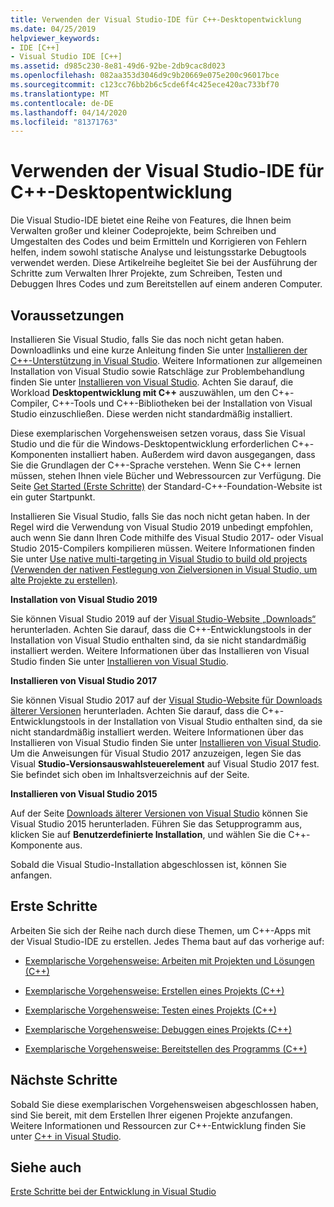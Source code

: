 ```yaml
---
title: Verwenden der Visual Studio-IDE für C++-Desktopentwicklung
ms.date: 04/25/2019
helpviewer_keywords:
- IDE [C++]
- Visual Studio IDE [C++]
ms.assetid: d985c230-8e81-49d6-92be-2db9cac8d023
ms.openlocfilehash: 082aa353d3046d9c9b20669e075e200c96017bce
ms.sourcegitcommit: c123cc76bb2b6c5cde6f4c425ece420ac733bf70
ms.translationtype: MT
ms.contentlocale: de-DE
ms.lasthandoff: 04/14/2020
ms.locfileid: "81371763"
---
```

# <a name="using-the-visual-studio-ide-for-c-desktop-development"></a>Verwenden der Visual Studio-IDE für C++-Desktopentwicklung

Die Visual Studio-IDE bietet eine Reihe von Features, die Ihnen beim Verwalten großer und kleiner Codeprojekte, beim Schreiben und Umgestalten des Codes und beim Ermitteln und Korrigieren von Fehlern helfen, indem sowohl statische Analyse und leistungsstarke Debugtools verwendet werden. Diese Artikelreihe begleitet Sie bei der Ausführung der Schritte zum Verwalten Ihrer Projekte, zum Schreiben, Testen und Debuggen Ihres Codes und zum Bereitstellen auf einem anderen Computer.

## <a name="prerequisites"></a>Voraussetzungen

Installieren Sie Visual Studio, falls Sie das noch nicht getan haben. Downloadlinks und eine kurze Anleitung finden Sie unter [Installieren der C++-Unterstützung in Visual Studio](../build/vscpp-step-0-installation.md). Weitere Informationen zur allgemeinen Installation von Visual Studio sowie Ratschläge zur Problembehandlung finden Sie unter [Installieren von Visual Studio](/visualstudio/install/install-visual-studio). Achten Sie darauf, die Workload **Desktopentwicklung mit C++** auszuwählen, um den C++-Compiler, C++-Tools und C++-Bibliotheken bei der Installation von Visual Studio einzuschließen. Diese werden nicht standardmäßig installiert.

Diese exemplarischen Vorgehensweisen setzen voraus, dass Sie Visual Studio und die für die Windows-Desktopentwicklung erforderlichen C++-Komponenten installiert haben. Außerdem wird davon ausgegangen, dass Sie die Grundlagen der C++-Sprache verstehen. Wenn Sie C++ lernen müssen, stehen Ihnen viele Bücher und Webressourcen zur Verfügung. Die Seite [Get Started (Erste Schritte)](https://isocpp.org/get-started) der Standard-C++-Foundation-Website ist ein guter Startpunkt.

Installieren Sie Visual Studio, falls Sie das noch nicht getan haben. In der Regel wird die Verwendung von Visual Studio 2019 unbedingt empfohlen, auch wenn Sie dann Ihren Code mithilfe des Visual Studio 2017- oder Visual Studio 2015-Compilers kompilieren müssen. Weitere Informationen finden Sie unter [Use native multi-targeting in Visual Studio to build old projects (Verwenden der nativen Festlegung von Zielversionen in Visual Studio, um alte Projekte zu erstellen)](../porting/use-native-multi-targeting.md).

**Installation von Visual Studio 2019**

Sie können Visual Studio 2019 auf der [Visual Studio-Website „Downloads“](https://www.visualstudio.com/downloads/) herunterladen. Achten Sie darauf, dass die C++-Entwicklungstools in der Installation von Visual Studio enthalten sind, da sie nicht standardmäßig installiert werden. Weitere Informationen über das Installieren von Visual Studio finden Sie unter [Installieren von Visual Studio](/visualstudio/install/install-visual-studio).

**Installieren von Visual Studio 2017**

Sie können Visual Studio 2017 auf der [Visual Studio-Website für Downloads älterer Versionen](https://www.visualstudio.com/vs/older-downloads/) herunterladen. Achten Sie darauf, dass die C++-Entwicklungstools in der Installation von Visual Studio enthalten sind, da sie nicht standardmäßig installiert werden. Weitere Informationen über das Installieren von Visual Studio finden Sie unter [Installieren von Visual Studio](/visualstudio/install/install-visual-studio). Um die Anweisungen für Visual Studio 2017 anzuzeigen, legen Sie das Visual **Studio-Versionsauswahlsteuerelement** auf Visual Studio 2017 fest. Sie befindet sich oben im Inhaltsverzeichnis auf der Seite.

**Installieren von Visual Studio 2015**

Auf der Seite [Downloads älterer Versionen von Visual Studio](https://www.visualstudio.com/vs/older-downloads/) können Sie Visual Studio 2015 herunterladen. Führen Sie das Setupprogramm aus, klicken Sie auf **Benutzerdefinierte Installation**, und wählen Sie die C++-Komponente aus.

Sobald die Visual Studio-Installation abgeschlossen ist, können Sie anfangen.

## <a name="get-started"></a>Erste Schritte

Arbeiten Sie sich der Reihe nach durch diese Themen, um C++-Apps mit der Visual Studio-IDE zu erstellen. Jedes Thema baut auf das vorherige auf:

- [Exemplarische Vorgehensweise: Arbeiten mit Projekten und Lösungen (C++)](walkthrough-working-with-projects-and-solutions-cpp.md)

- [Exemplarische Vorgehensweise: Erstellen eines Projekts (C++)](walkthrough-building-a-project-cpp.md)

- [Exemplarische Vorgehensweise: Testen eines Projekts (C++)](walkthrough-testing-a-project-cpp.md)

- [Exemplarische Vorgehensweise: Debuggen eines Projekts (C++)](walkthrough-debugging-a-project-cpp.md)

- [Exemplarische Vorgehensweise: Bereitstellen des Programms (C++)](walkthrough-deploying-your-program-cpp.md)

## <a name="next-steps"></a>Nächste Schritte

Sobald Sie diese exemplarischen Vorgehensweisen abgeschlossen haben, sind Sie bereit, mit dem Erstellen Ihrer eigenen Projekte anzufangen. Weitere Informationen und Ressourcen zur C++-Entwicklung finden Sie unter [C++ in Visual Studio](../overview/visual-cpp-in-visual-studio.md).

## <a name="see-also"></a>Siehe auch

[Erste Schritte bei der Entwicklung in Visual Studio](/visualstudio/ide/get-started-developing-with-visual-studio)
